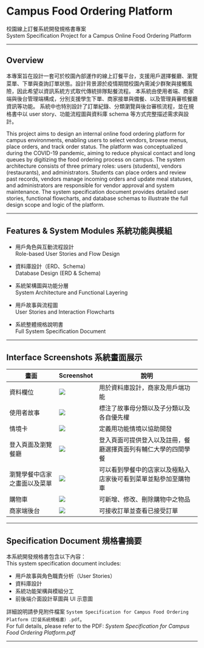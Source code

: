 
# Campus Food Ordering Platform
校園線上訂餐系統開發規格書專案  
System Specification Project for a Campus Online Food Ordering Platform

---

## Overview  
本專案旨在設計一套可於校園內部運作的線上訂餐平台，支援用戶選擇餐廳、瀏覽菜單、下單與查詢訂單狀態。設計背景源於疫情期間校園內需減少群聚與接觸風險，因此希望以資訊系統方式取代傳統排隊點餐流程。
本系統由使用者端、商家端與後台管理端構成，分別支援學生下單、商家接單與備餐、以及管理員審核餐廳資訊等功能。
系統中也特別設計了訂單紀錄、分類瀏覽與後台審核流程，並在規格書中以 user story、功能流程圖與資料庫 schema 等方式完整描述需求與設計。

This project aims to design an internal online food ordering platform for campus environments, enabling users to select vendors, browse menus, place orders, and track order status. The platform was conceptualized during the COVID-19 pandemic, aiming to reduce physical contact and long queues by digitizing the food ordering process on campus.
The system architecture consists of three primary roles: users (students), vendors (restaurants), and administrators. Students can place orders and review past records, vendors manage incoming orders and update meal statuses, and administrators are responsible for vendor approval and system maintenance.
The system specification document provides detailed user stories, functional flowcharts, and database schemas to illustrate the full design scope and logic of the platform.

---

## Features & System Modules 系統功能與模組

- 用戶角色與互動流程設計  
  Role-based User Stories and Flow Design

- 資料庫設計（ERD、Schema）  
  Database Design (ERD & Schema)

- 系統架構圖與功能分層  
  System Architecture and Functional Layering

- 用戶故事與流程圖  
  User Stories and Interaction Flowcharts

- 系統整體規格說明書  
  Full System Specification Document

---

## Interface Screenshots 系統畫面展示

| 畫面 | Screenshot | 說明 |
|------|------------|------|
| 資料欄位 |   ![](images/foodcourt_selection.png)| 用於資料庫設計，商家及用戶端功能 
| 使用者故事 | ![](images/login.png)| 標注了故事母分類以及子分類以及各自優先權 
|情境卡 | ![](images/order_pending.png) | 定義用功能情境以協助開發 | 
| 登入頁面及瀏覽餐廳 | ![](images/menu_page.png)| 登入頁面可提供登入以及註冊，餐廳選擇頁面列有輔仁大學的四間學餐 | 
| 瀏覽學餐中店家之畫面以及菜單 | ![](images/order_accepted.png) | 可以看到學餐中的店家以及極點入店家後可看到菜單並點參加至購物車 |
| 購物車 | ![](images/vendor_list.png)| 可新增、修改、刪除購物中之物品 | 
| 商家端後台 | ![](images/cart_checkout.png) | 可接收訂單並查看已接受訂單 |


---

## Specification Document 規格書摘要

本系統開發規格書包含以下內容：  
This system specification document includes:

- 用戶故事與角色職責分析（User Stories）   
- 資料庫設計 
- 系統功能架構與模組分工  
- 前後端介面設計草圖與 UI 示意圖  

詳細說明請參見附件檔案 `System Specification for Campus Food Ordering Platform（訂餐系統規格書）.pdf`。  
For full details, please refer to the PDF: *System Specification for Campus Food Ordering Platform.pdf*

---

